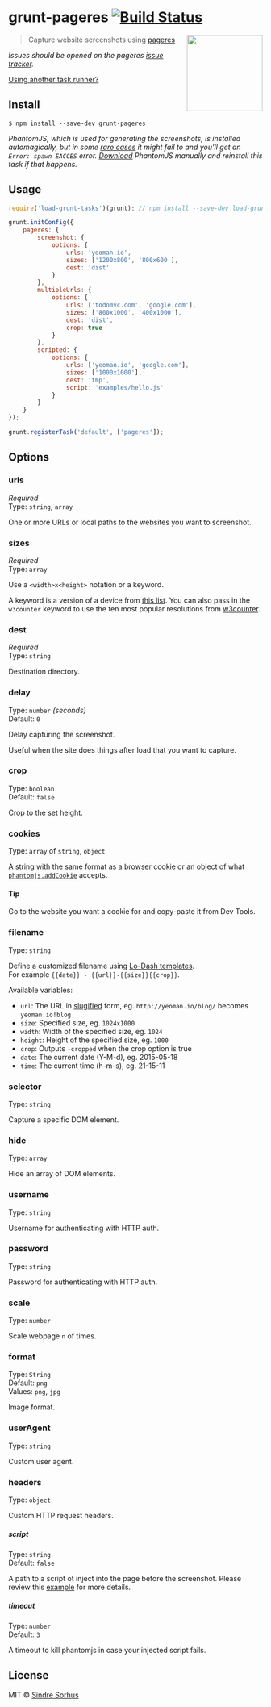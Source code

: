 # grunt-pageres [![Build Status](https://travis-ci.org/sindresorhus/grunt-pageres.svg?branch=master)](https://travis-ci.org/sindresorhus/grunt-pageres)

[<img src="https://github.com/sindresorhus/pageres/raw/master/media/logo.png" width="150" align="right">](https://github.com/sindresorhus/pageres)

> Capture website screenshots using [pageres](https://github.com/sindresorhus/pageres)

*Issues should be opened on the pageres [issue tracker](https://github.com/sindresorhus/pageres/issues).*

[Using another task runner?](https://github.com/sindresorhus/pageres#task-runners)


## Install

```
$ npm install --save-dev grunt-pageres
```

*PhantomJS, which is used for generating the screenshots, is installed automagically, but in some [rare cases](https://github.com/Obvious/phantomjs/issues/102) it might fail to and you'll get an `Error: spawn EACCES` error. [Download](http://phantomjs.org/download.html) PhantomJS manually and reinstall this task if that happens.*


## Usage

```js
require('load-grunt-tasks')(grunt); // npm install --save-dev load-grunt-tasks

grunt.initConfig({
	pageres: {
		screenshot: {
			options: {
				urls: 'yeoman.io',
				sizes: ['1200x800', '800x600'],
				dest: 'dist'
			}
		},
		multipleUrls: {
			options: {
				urls: ['todomvc.com', 'google.com'],
				sizes: ['800x1000', '400x1000'],
				dest: 'dist',
				crop: true
			}
		},
		scripted: {
			options: {
				urls: ['yeoman.io', 'google.com'],
				sizes: ['1000x1000'],
				dest: 'tmp',
				script: 'examples/hello.js'
			}
		}
	}
});

grunt.registerTask('default', ['pageres']);
```


## Options

### urls

*Required*  
Type: `string`, `array`

One or more URLs or local paths to the websites you want to screenshot.

### sizes

*Required*  
Type: `array`

Use a `<width>x<height>` notation or a keyword.

A keyword is a version of a device from [this list](http://viewportsizes.com).
You can also pass in the `w3counter` keyword to use the ten most popular 
resolutions from [w3counter](http://www.w3counter.com/globalstats.php).

### dest

*Required*  
Type: `string`

Destination directory.

### delay

Type: `number` *(seconds)*  
Default: `0`

Delay capturing the screenshot.

Useful when the site does things after load that you want to capture.

### crop

Type: `boolean`  
Default: `false`

Crop to the set height.

### cookies

Type: `array` of `string`, `object`

A string with the same format as a [browser cookie](http://en.wikipedia.org/wiki/HTTP_cookie) or an object of what [`phantomjs.addCookie`](http://phantomjs.org/api/phantom/method/add-cookie.html) accepts.

#### Tip

Go to the website you want a cookie for and copy-paste it from Dev Tools.

### filename

Type: `string`

Define a customized filename using [Lo-Dash templates](http://lodash.com/docs#template).  
For example `{{date}} - {{url}}-{{size}}{{crop}}`.

Available variables:

- `url`: The URL in [slugified](https://github.com/ogt/slugify-url) form, eg. `http://yeoman.io/blog/` becomes `yeoman.io!blog`
- `size`: Specified size, eg. `1024x1000`
- `width`: Width of the specified size, eg. `1024`
- `height`: Height of the specified size, eg. `1000`
- `crop`: Outputs `-cropped` when the crop option is true
- `date`: The current date (Y-M-d), eg. 2015-05-18
- `time`: The current time (h-m-s), eg. 21-15-11

### selector

Type: `string`

Capture a specific DOM element.

### hide

Type: `array`

Hide an array of DOM elements.

### username

Type: `string`

Username for authenticating with HTTP auth.

### password

Type: `string`

Password for authenticating with HTTP auth.

### scale

Type: `number`

Scale webpage `n` of times.

### format

Type: `String`  
Default: `png`  
Values: `png`, `jpg`

Image format.

### userAgent

Type: `string`

Custom user agent.

### headers

Type: `object`

Custom HTTP request headers.

##### script

Type: `string`  
Default: `false`

A path to a script ot inject into the page before the screenshot. 
Please review this [example](https://github.com/maboiteaspam/screenshot-stream/blob/script-include/test/fixtures/test-phantomjs-script.js) 
for more details.

##### timeout

Type: `number`  
Default: `3`

A timeout to kill phantomjs in case your injected script fails.


## License

MIT © [Sindre Sorhus](http://sindresorhus.com)
